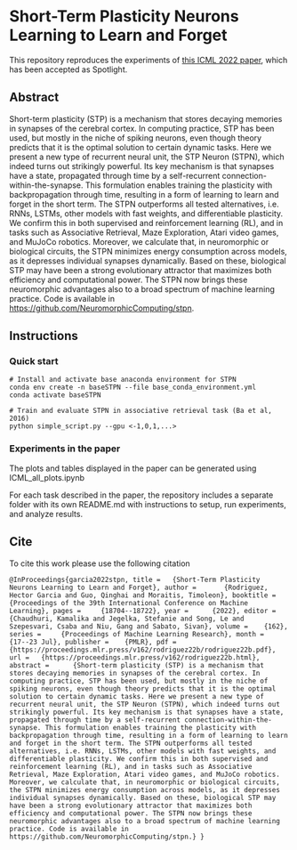 # Short-Term Plasticity Neurons Learning to Learn and Forget

This repository reproduces the experiments of [this ICML 2022 paper](https://proceedings.mlr.press/v162/rodriguez22b.html), which has been accepted as Spotlight.

## Abstract
Short-term plasticity (STP) is a mechanism that stores decaying memories in synapses of the cerebral cortex. In computing practice, STP has been used, but mostly in the niche of spiking neurons, even though theory predicts that it is the optimal solution to certain dynamic tasks. Here we present a new type of recurrent neural unit, the STP Neuron (STPN), which indeed turns out strikingly powerful. Its key mechanism is that synapses have a state, propagated through time by a self-recurrent connection-within-the-synapse. This formulation enables training the plasticity with backpropagation through time, resulting in a form of learning to learn and forget in the short term. The STPN outperforms all tested alternatives, i.e. RNNs, LSTMs, other models with fast weights, and differentiable plasticity. We confirm this in both supervised and reinforcement learning (RL), and in tasks such as Associative Retrieval, Maze Exploration, Atari video games, and MuJoCo robotics. Moreover, we calculate that, in neuromorphic or biological circuits, the STPN minimizes energy consumption across models, as it depresses individual synapses dynamically. Based on these, biological STP may have been a strong evolutionary attractor that maximizes both efficiency and computational power. The STPN now brings these neuromorphic advantages also to a broad spectrum of machine learning practice.  Code is available in https://github.com/NeuromorphicComputing/stpn.

## Instructions
### Quick start
    # Install and activate base anaconda environment for STPN
    conda env create -n baseSTPN --file base_conda_environment.yml
    conda activate baseSTPN

    # Train and evaluate STPN in associative retrieval task (Ba et al, 2016)
    python simple_script.py --gpu <-1,0,1,...>

### Experiments in the paper
The plots and tables displayed in the paper can be generated using ICML_all_plots.ipynb

For each task described in the paper, the repository includes a separate folder with its own README.md with instructions to setup, run experiments, and analyze results.

## Cite
To cite this work please use the following citation

    @InProceedings{garcia2022stpn, title = 	 {Short-Term Plasticity Neurons Learning to Learn and Forget}, author =       {Rodriguez, Hector Garcia and Guo, Qinghai and Moraitis, Timoleon}, booktitle = 	 {Proceedings of the 39th International Conference on Machine Learning}, pages = 	 {18704--18722}, year = 	 {2022}, editor = 	 {Chaudhuri, Kamalika and Jegelka, Stefanie and Song, Le and Szepesvari, Csaba and Niu, Gang and Sabato, Sivan}, volume = 	 {162}, series = 	 {Proceedings of Machine Learning Research}, month = 	 {17--23 Jul}, publisher =    {PMLR}, pdf = 	 {https://proceedings.mlr.press/v162/rodriguez22b/rodriguez22b.pdf}, url = 	 {https://proceedings.mlr.press/v162/rodriguez22b.html}, abstract = 	 {Short-term plasticity (STP) is a mechanism that stores decaying memories in synapses of the cerebral cortex. In computing practice, STP has been used, but mostly in the niche of spiking neurons, even though theory predicts that it is the optimal solution to certain dynamic tasks. Here we present a new type of recurrent neural unit, the STP Neuron (STPN), which indeed turns out strikingly powerful. Its key mechanism is that synapses have a state, propagated through time by a self-recurrent connection-within-the-synapse. This formulation enables training the plasticity with backpropagation through time, resulting in a form of learning to learn and forget in the short term. The STPN outperforms all tested alternatives, i.e. RNNs, LSTMs, other models with fast weights, and differentiable plasticity. We confirm this in both supervised and reinforcement learning (RL), and in tasks such as Associative Retrieval, Maze Exploration, Atari video games, and MuJoCo robotics. Moreover, we calculate that, in neuromorphic or biological circuits, the STPN minimizes energy consumption across models, as it depresses individual synapses dynamically. Based on these, biological STP may have been a strong evolutionary attractor that maximizes both efficiency and computational power. The STPN now brings these neuromorphic advantages also to a broad spectrum of machine learning practice. Code is available in https://github.com/NeuromorphicComputing/stpn.} }

